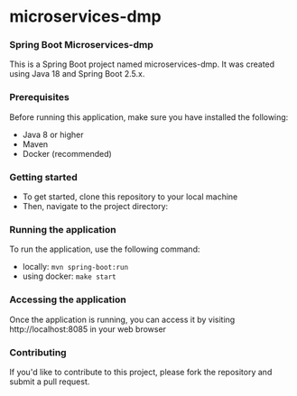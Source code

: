 # microservices-dmp

### **Spring Boot Microservices-dmp**
This is a Spring Boot project named microservices-dmp. It was created using Java 18 and Spring Boot 2.5.x.

### **Prerequisites**
Before running this application, make sure you have installed the following:

- Java 8 or higher
- Maven
- Docker (recommended)

### **Getting started**
- To get started, clone this repository to your local machine
- Then, navigate to the project directory:

### **Running the application**
To run the application, use the following command:
- locally:
`mvn spring-boot:run`
- using docker:
`make start`

### **Accessing the application**
Once the application is running, you can access it by visiting http://localhost:8085 in your web browser

### **Contributing**
If you'd like to contribute to this project, please fork the repository and submit a pull request.
